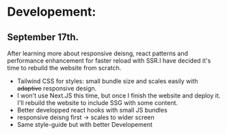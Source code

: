 # Developement: 

## September 17th.

After learning more about responsive deisng, react patterns and performance enhancement for faster reload with SSR.I have decided it's time to rebuild the website from scratch.

- Tailwind CSS for styles: small bundle size and scales easily with ~~adaptive~~ responsive design.
- I won't use Next.JS this time, but once I finish the website and deploy it. I'll rebuild the website to include SSG with some content.
- Better developped react hooks with small JS bundles
- responsive deisng first -> scales to wider screen
- Same style-guide but with better Developement